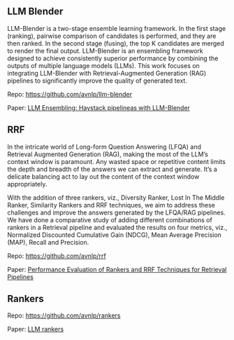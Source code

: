 ## LLM Blender
LLM-Blender is a two-stage ensemble learning framework. In the first stage (ranking), pairwise comparison of candidates is performed, and they are then ranked. In the second stage (fusing), the top K candidates are merged to render the final output.
LLM-Blender is an ensembling framework designed to achieve consistently superior performance by combining the outputs of multiple language models (LLMs). This work focuses on integrating LLM-Blender with Retrieval-Augmented Generation (RAG) pipelines to significantly improve the quality of generated text.

Repo: https://github.com/avnlp/llm-blender 

Paper: [LLM Ensembling: Haystack pipelineas with LLM-Blender ](https://github.com/avnlp/llm-blender/blob/main/paper/llm_blender.pdf)

## RRF
In the intricate world of Long-form Question Answering (LFQA) and Retrieval Augmented Generation (RAG), making the most of the LLM’s context window is paramount. Any wasted space or repetitive content limits the depth and breadth of the answers we can extract and generate. It’s a delicate balancing act to lay out the content of the context window appropriately.

With the addition of three rankers, viz., Diversity Ranker, Lost In The Middle Ranker, Similarity Rankers and RRF techniques, we aim to address these challenges and improve the answers generated by the LFQA/RAG pipelines. We have done a comparative study of adding different combinations of rankers in a Retrieval pipeline and evaluated the results on four metrics, viz., Normalized Discounted Cumulative Gain (NDCG), Mean Average Precision (MAP), Recall and Precision.

Repo: https://github.com/avnlp/rrf

Paper: [Performance Evaluation of Rankers and RRF Techniques for Retrieval Pipelines]([paper/rankers_rrf.pdf](https://github.com/avnlp/rrf/blob/main/paper/rankers_rrf.pdf))

## Rankers

Repo: https://github.com/avnlp/rankers

Paper: [LLM rankers](https://github.com/avnlp/rankers/blob/main/paper/rankers.pdf)





